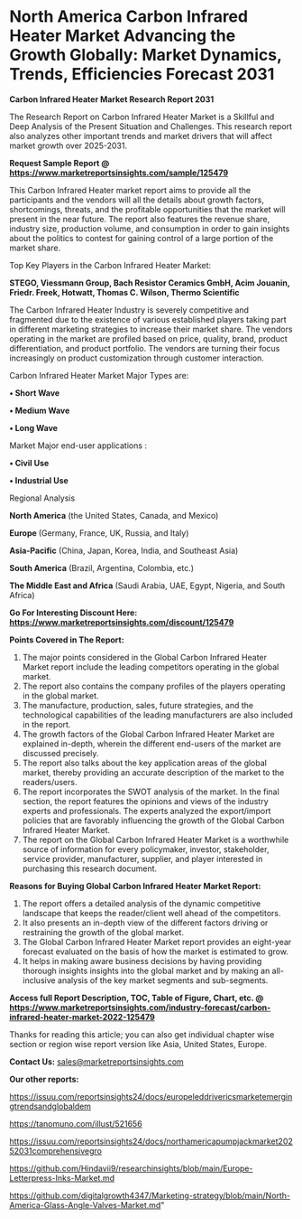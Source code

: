 # North America Carbon Infrared Heater Market Advancing the Growth Globally: Market Dynamics, Trends, Efficiencies Forecast 2031

<strong>Carbon Infrared Heater Market Research Report 2031</strong>

The Research Report on Carbon Infrared Heater Market is a Skillful and Deep Analysis of the Present Situation and Challenges. This research report also analyzes other important trends and market drivers that will affect market growth over 2025-2031.

<strong>Request Sample Report @ <a href=https://www.marketreportsinsights.com/sample/125479>https://www.marketreportsinsights.com/sample/125479</a></strong>

This Carbon Infrared Heater market report aims to provide all the participants and the vendors will all the details about growth factors, shortcomings, threats, and the profitable opportunities that the market will present in the near future. The report also features the revenue share, industry size, production volume, and consumption in order to gain insights about the politics to contest for gaining control of a large portion of the market share.

Top Key Players in the Carbon Infrared Heater Market:

<strong>STEGO, Viessmann Group, Bach Resistor Ceramics GmbH, Acim Jouanin, Friedr. Freek, Hotwatt, Thomas C. Wilson, Thermo Scientific</strong>

The Carbon Infrared Heater Industry is severely competitive and fragmented due to the existence of various established players taking part in different marketing strategies to increase their market share. The vendors operating in the market are profiled based on price, quality, brand, product differentiation, and product portfolio. The vendors are turning their focus increasingly on product customization through customer interaction.

Carbon Infrared Heater Market Major Types are:

<strong>• Short Wave

• Medium Wave

• Long Wave</strong>

Market Major end-user applications :

<strong>• Civil Use

• Industrial Use</strong>

Regional Analysis

</u><strong><b>North America</b></strong> (the United States, Canada, and Mexico)

<strong><b>Europe </b></strong>(Germany, France, UK, Russia, and Italy)

<strong><b>Asia-Pacific</b></strong> (China, Japan, Korea, India, and Southeast Asia)

<strong><b>South America</b></strong> (Brazil, Argentina, Colombia, etc.)

<strong><b>The Middle East and Africa</b></strong> (Saudi Arabia, UAE, Egypt, Nigeria, and South Africa)

<strong>Go For Interesting Discount Here: <a href=https://www.marketreportsinsights.com/discount/125479>https://www.marketreportsinsights.com/discount/125479</a></strong>

<strong>Points Covered in The Report:</strong>
<ol>
  <li>The major points considered in the Global Carbon Infrared Heater Market report include the leading competitors operating in the global market.</li>
  <li>The report also contains the company profiles of the players operating in the global market.</li>
  <li>The manufacture, production, sales, future strategies, and the technological capabilities of the leading manufacturers are also included in the report.</li>
  <li>The growth factors of the Global Carbon Infrared Heater Market are explained in-depth, wherein the different end-users of the market are discussed precisely.</li>
  <li>The report also talks about the key application areas of the global market, thereby providing an accurate description of the market to the readers/users.</li>
  <li>The report incorporates the SWOT analysis of the market. In the final section, the report features the opinions and views of the industry experts and professionals. The experts analyzed the export/import policies that are favorably influencing the growth of the Global Carbon Infrared Heater Market.</li>
  <li>The report on the Global Carbon Infrared Heater Market is a worthwhile source of information for every policymaker, investor, stakeholder, service provider, manufacturer, supplier, and player interested in purchasing this research document.</li>
</ol>
<strong>Reasons for Buying Global Carbon Infrared Heater Market Report:</strong>

<ol>
  <li>The report offers a detailed analysis of the dynamic competitive landscape that keeps the reader/client well ahead of the competitors.</li>
  <li>It also presents an in-depth view of the different factors driving or restraining the growth of the global market.</li>
  <li>The Global Carbon Infrared Heater Market report provides an eight-year forecast evaluated on the basis of how the market is estimated to grow.</li>
  <li>It helps in making aware business decisions by having providing thorough insights insights into the global market and by making an all-inclusive analysis of the key market segments and sub-segments.</li>
</ol>
<strong>Access full Report Description, TOC, Table of Figure, Chart, etc. @ <a href=https://www.marketreportsinsights.com/industry-forecast/carbon-infrared-heater-market-2022-125479>https://www.marketreportsinsights.com/industry-forecast/carbon-infrared-heater-market-2022-125479</a></strong>


Thanks for reading this article; you can also get individual chapter wise section or region wise report version like Asia, United States, Europe.

<strong>Contact Us:</strong>
sales@marketreportsinsights.com

<strong>Our other reports:</strong>

<a href=https://issuu.com/reportsinsights24/docs/europeleddrivericsmarketemergingtrendsandglobaldem>https://issuu.com/reportsinsights24/docs/europeleddrivericsmarketemergingtrendsandglobaldem</a>

<a href=https://tanomuno.com/illust/521656>https://tanomuno.com/illust/521656</a>

<a href=https://issuu.com/reportsinsights24/docs/northamericapumpjackmarket20252031comprehensivegro>https://issuu.com/reportsinsights24/docs/northamericapumpjackmarket20252031comprehensivegro</a>

<a href=https://github.com/Hindavii9/researchinsights/blob/main/Europe-Letterpress-Inks-Market.md>https://github.com/Hindavii9/researchinsights/blob/main/Europe-Letterpress-Inks-Market.md</a>

<a href=https://github.com/digitalgrowth4347/Marketing-strategy/blob/main/North-America-Glass-Angle-Valves-Market.md>https://github.com/digitalgrowth4347/Marketing-strategy/blob/main/North-America-Glass-Angle-Valves-Market.md</a>"
